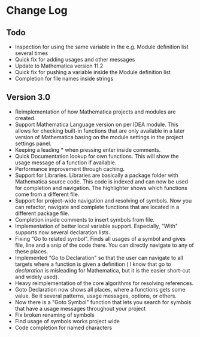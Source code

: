 # Change Log

## Todo

- Inspection for using the same variable in the e.g. Module definition list several times
- Quick fix for adding usages and other messages
- Update to Mathematica version 11.2
- Quick fix for pushing a variable inside the Module definition list
- Completion for file names inside strings

## Version 3.0

- Reimplementation of how Mathematica projects and modules are created.
- Support Mathematica Language version on per IDEA module. This allows for checking built-in functions that are only available
in a later version of Mathematica basing on the module settings in the project settings panel.
- Keeping a leading * when pressing enter inside comments.
- Quick Documentation lookup for own functions. This will show the usage message of a function if available.
- Performance improvement through caching.
- Support for Libraries. Libraries are basically a package folder with Mathematica source code. This code is indexed and
can now be used for completion and navigation. The highlighter shows which functions come from a different file.
- Support for project-wide navigation and resolving of symbols. Now you can refactor, navigate and complete functions
that are located in a different package file.
- Completion inside comments to insert symbols from file.
- Implementation of better local variable support. Especially, "With" supports now several declaration lists.
- Fixing "Go to related symbol". Finds all usages of a symbol and gives file, line and a snip of the code there. You can
directly navigate to any of these places.
- Implemented "Go to Declaration" so that the user can navigate to all targets where a function is given a definition (
I know that go to _declaration_ is misleading for Mathematica, but it is the easier short-cut and widely used).
- Heavy reimplementation of the core algorithms for resolving references.
- Goto Declaration now shows all places, where a functions gets some value. Be it several patterns, usage messages, options, or others.
- Now there is a "Goto Symbol" function that lets you search for symbols that have a usage messages throughout your project
- Fix broken renaming of symbols
- Find usage of symbols works project wide
- Code completion for named characters
